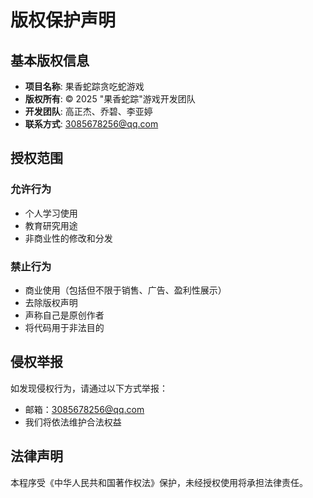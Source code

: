 # 版权保护声明

## 基本版权信息
- **项目名称**: 果香蛇踪贪吃蛇游戏
- **版权所有**: © 2025 "果香蛇踪"游戏开发团队
- **开发团队**: 高正杰、乔碧、李亚婷
- **联系方式**: 3085678256@qq.com

## 授权范围
### 允许行为
- 个人学习使用
- 教育研究用途
- 非商业性的修改和分发

### 禁止行为
- 商业使用（包括但不限于销售、广告、盈利性展示）
- 去除版权声明
- 声称自己是原创作者
- 将代码用于非法目的

## 侵权举报
如发现侵权行为，请通过以下方式举报：
- 邮箱：3085678256@qq.com
- 我们将依法维护合法权益

## 法律声明
本程序受《中华人民共和国著作权法》保护，未经授权使用将承担法律责任。